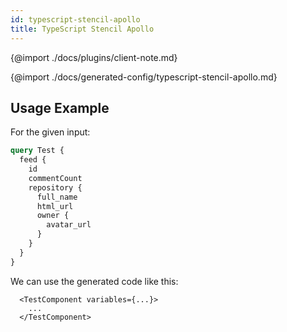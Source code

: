 ```yaml
---
id: typescript-stencil-apollo
title: TypeScript Stencil Apollo
---
```


{@import ./docs/plugins/client-note.md}

{@import ./docs/generated-config/typescript-stencil-apollo.md}

## Usage Example

For the given input:

```graphql
query Test {
  feed {
    id
    commentCount
    repository {
      full_name
      html_url
      owner {
        avatar_url
      }
    }
  }
}
```

We can use the generated code like this:

```tsx
  <TestComponent variables={...}>
    ...
  </TestComponent>
```
